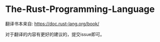 # The-Rust-Programming-Language
翻译书本来自: https://doc.rust-lang.org/book/  

对于翻译的内容有更好的建议的，提交issue即可。




